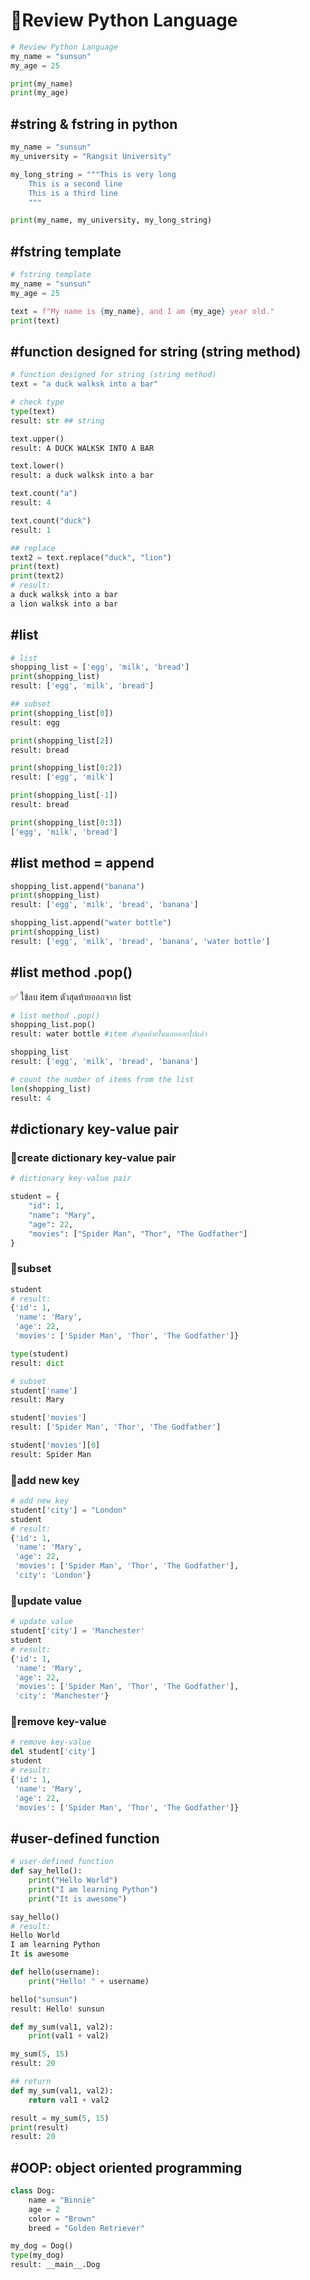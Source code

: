 # 🌲Review Python Language
```py
# Review Python Language
my_name = "sunsun"
my_age = 25

print(my_name)
print(my_age)
```
## #string & fstring in python
```py
my_name = "sunsun"
my_university = "Rangsit University"

my_long_string = """This is very long 
    This is a second line
    This is a third line
    """

print(my_name, my_university, my_long_string)
```
## #fstring template
```py
# fstring template
my_name = "sunsun"
my_age = 25

text = f"My name is {my_name}, and I am {my_age} year old."
print(text)
```
## #function designed for string (string method)
```py
# function designed for string (string method)
text = "a duck walksk into a bar"

# check type
type(text)
result: str ## string

text.upper()
result: A DUCK WALKSK INTO A BAR

text.lower()
result: a duck walksk into a bar

text.count("a")
result: 4

text.count("duck")
result: 1

## replace 
text2 = text.replace("duck", "lion")
print(text)
print(text2)
# result:
a duck walksk into a bar
a lion walksk into a bar
```
## #list
```py
# list
shopping_list = ['egg', 'milk', 'bread']
print(shopping_list)
result: ['egg', 'milk', 'bread']

## subset 
print(shopping_list[0])
result: egg

print(shopping_list[2])
result: bread

print(shopping_list[0:2])
result: ['egg', 'milk']

print(shopping_list[-1])
result: bread

print(shopping_list[0:3])
['egg', 'milk', 'bread']
```
## #list method = append
```py
shopping_list.append("banana")
print(shopping_list)
result: ['egg', 'milk', 'bread', 'banana']

shopping_list.append("water bottle")
print(shopping_list)
result: ['egg', 'milk', 'bread', 'banana', 'water bottle']
```
## #list method .pop()
✅ ใข้ลบ item ตัวสุดท้ายออกจาก list 
```py
# list method .pop() 
shopping_list.pop()
result: water bottle #item ตัวสุดท้ายโดนลบออกไปแล้ว

shopping_list
result: ['egg', 'milk', 'bread', 'banana']

# count the number of items from the list
len(shopping_list)
result: 4
```
## #dictionary key-value pair
### 🌻create dictionary key-value pair
```py
# dictionary key-value pair

student = {
    "id": 1,
    "name": "Mary",
    "age": 22,
    "movies": ["Spider Man", "Thor", "The Godfather"]
}
```
### 🌻subset
```py
student
# result:
{'id': 1,
 'name': 'Mary',
 'age': 22,
 'movies': ['Spider Man', 'Thor', 'The Godfather']}

type(student)
result: dict

# subset
student['name']
result: Mary

student['movies']
result: ['Spider Man', 'Thor', 'The Godfather']

student['movies'][0]
result: Spider Man
```
### 🌻add new key
```py
# add new key
student['city'] = "London"
student
# result:
{'id': 1,
 'name': 'Mary',
 'age': 22,
 'movies': ['Spider Man', 'Thor', 'The Godfather'],
 'city': 'London'}
```
### 🌻update value
```py
# update value
student['city'] = 'Manchester'
student
# result:
{'id': 1,
 'name': 'Mary',
 'age': 22,
 'movies': ['Spider Man', 'Thor', 'The Godfather'],
 'city': 'Manchester'}
```
### 🌻remove key-value
```py
# remove key-value
del student['city']
student
# result:
{'id': 1,
 'name': 'Mary',
 'age': 22,
 'movies': ['Spider Man', 'Thor', 'The Godfather']}
```
## #user-defined function 
```py
# user-defined function 
def say_hello():
    print("Hello World")
    print("I am learning Python")
    print("It is awesome")

say_hello()
# result:
Hello World
I am learning Python
It is awesome
```
```py
def hello(username):
    print("Hello! " + username)

hello("sunsun")
result: Hello! sunsun
```
```py
def my_sum(val1, val2):
    print(val1 + val2)

my_sum(5, 15)
result: 20
```
```py
## return
def my_sum(val1, val2):
    return val1 + val2

result = my_sum(5, 15)
print(result)
result: 20
```
## #OOP: object oriented programming
```py
class Dog:
    name = "Binnie"
    age = 2
    color = "Brown"
    breed = "Golden Retriever"
```
```py
my_dog = Dog()
type(my_dog)
result: __main__.Dog
```
